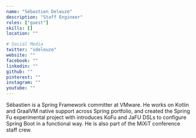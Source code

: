 ```yaml
---
name: "Sébastien Deleuze"
description: "Staff Engineer"
roles: ["guest"]
skills: []
location: ""

# Social Media
twitter: "sdeleuze"
website: ""
facebook: ""
linkedin: ""
github: ""
pinterest: ""
instagram: ""
youtube: ""
---
```

<!-- markdownlint-disable MD041-->
Sébastien is a Spring Framework committer at VMware. He works on Kotlin and GraalVM native support across Spring portfolio, and created the Spring Fu experimental project with introduces KoFu and JaFU DSLs to configure Spring Boot in a functional way. He is also part of the MiXiT conference staff crew.
